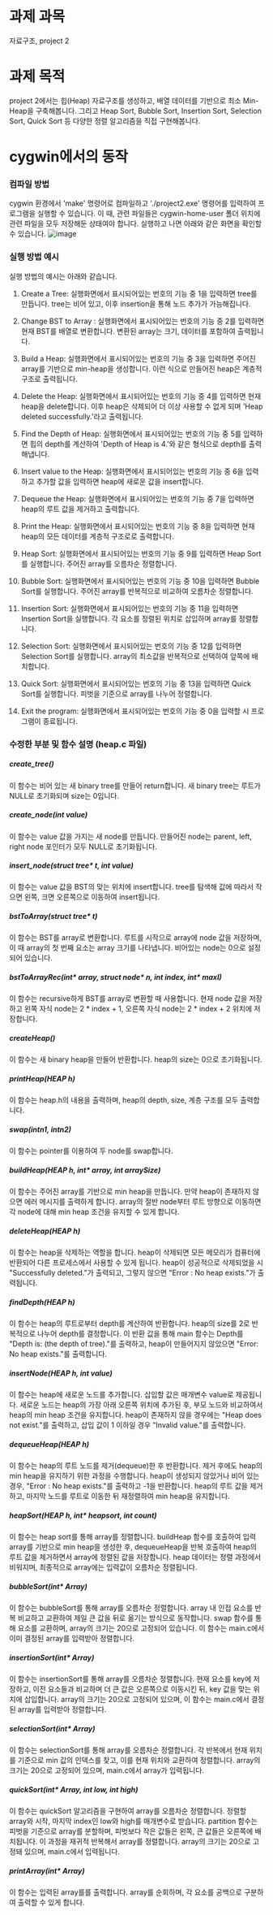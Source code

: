 # 과제 과목
자료구조, project 2

# 과제 목적
project 2에서는 힙(Heap) 자료구조를 생성하고, 배열 데이터를 기반으로 최소 Min-Heap을 구축해봅니다. 그리고 Heap Sort, Bubble Sort, Insertion Sort, Selection Sort, Quick Sort 등 다양한 정렬 알고리즘을 직접 구현해봅니다.

# cygwin에서의 동작
### 컴파일 방법
cygwin 환경에서 'make' 명령어로 컴파일하고 './project2.exe' 명령어를 입력하여 프로그램을 실행할 수 있습니다. 이 때, 관련 파일들은 cygwin-home-user 폴더 위치에 관련 파일을 모두 저장해둔 상태여야 합니다. 실행하고 나면 아래와 같은 화면을 확인할 수 있습니다.
![image](https://github.com/user-attachments/assets/aa5a7d30-fb27-411c-bc25-e78eab889f5b)


### 실행 방법 예시
실행 방법의 예시는 아래와 같습니다.

1. Create a Tree: 실행화면에서 표시되어있는 번호의 기능 중 1을 입력하면 tree를 만듭니다. tree는 비어 있고, 이후 insertion을 통해 노드 추가가 가능해집니다.

2. Change BST to Array : 실행화면에서 표시되어있는 번호의 기능 중 2를 입력하면 현재 BST를 배열로 변환합니다. 변환된 array는 크기, 데이터를 포함하여 출력됩니다.

3. Build a Heap: 실행화면에서 표시되어있는 번호의 기능 중 3을 입력하면 주어진 array를 기반으로 min-heap을 생성합니다. 이런 식으로 만들어진 heap은 계층적 구조로 출력됩니다.

4. Delete the Heap: 실행화면에서 표시되어있는 번호의 기능 중 4를 입력하면 현재 heap을 delete합니다. 이후 heap은 삭제되어 더 이상 사용할 수 없게 되며 'Heap deleted successfully.'라고 출력됩니다.

5. Find the Depth of Heap: 실행화면에서 표시되어있는 번호의 기능 중 5를 입력하면 힙의 depth를 계산하여 'Depth of Heap is 4.'와 같은 형식으로 depth를 출력해냅니다.

6. Insert value to the Heap: 실행화면에서 표시되어있는 번호의 기능 중 6을 입력하고 추가할 값을 입력하면 heap에 새로운 값을 insert합니다.

7. Dequeue the Heap: 실행화면에서 표시되어있는 번호의 기능 중 7을 입력하면 heap의 루트 값을 제거하고 출력합니다.

8. Print the Heap: 실행화면에서 표시되어있는 번호의 기능 중 8을 입력하면 현재 heap의 모든 데이터를 계층적 구조로로 출력합니다.

9. Heap Sort: 실행화면에서 표시되어있는 번호의 기능 중 9를 입력하면 Heap Sort를 실행합니다. 주어진 array를 오름차순 정렬합니다.

10. Bubble Sort: 실행화면에서 표시되어있는 번호의 기능 중 10을 입력하면 Bubble Sort를 실행합니다. 주어진 array를 반복적으로 비교하여 오름차순 정렬합니다.

11. Insertion Sort: 실행화면에서 표시되어있는 번호의 기능 중 11을 입력하면 Insertion Sort을 실행합니다. 각 요소를 정렬된 위치로 삽입하며 array를 정렬합니다.

12. Selection Sort: 실행화면에서 표시되어있는 번호의 기능 중 12를 입력하면 Selection Sort를 실행합니다. array의 최소값을 반복적으로 선택하여 앞쪽에 배치합니다.

13. Quick Sort: 실행화면에서 표시되어있는 번호의 기능 중 13을 입력하면 Quick Sort를 실행합니다. 피벗을 기준으로 array를 나누어 정렬합니다.

14. Exit the program: 실행화면에서 표시되어있는 번호의 기능 중 0을 입력할 시 프로그램이 종료됩니다.


### 수정한 부분 및 함수 설명 (heap.c 파일)

##### create_tree()
이 함수는 비어 있는 새 binary tree를 만들어 return합니다. 새 binary tree는 루트가 NULL로 초기화되며 size는 0입니다.

##### create_node(int value)
이 함수는 value 값을 가지는 새 node를 만듭니다. 만들어진 node는 parent, left, right node 포인터가 모두 NULL로 초기화됩니다.

##### insert_node(struct tree* t, int value)
이 함수는 value 값을 BST의 맞는 위치에 insert합니다. tree를 탐색해 값에 따라서 작으면 왼쪽, 크면 오른쪽으로 이동하여 insert됩니다.

##### bstToArray(struct tree* t)
이 함수는 BST를 array로 변환합니다. 루트를 시작으로 array에 node 값을 저장하며, 이 때 array의 첫 번째 요소는 array 크기를 나타냅니다. 비어있는 node는 0으로 설정되어 있습니다.

##### bstToArrayRec(int* array, struct node* n, int index, int* maxI)
이 함수는 recursive하게 BST를 array로 변환할 때 사용합니다. 현재 node 값을 저장하고 왼쪽 자식 node는 2 * index + 1, 오른쪽 자식 node는 2 * index + 2 위치에 저장합니다.

##### createHeap()
이 함수는 새 binary heap을 만들어 반환합니다. heap의 size는 0으로 초기화됩니다.

##### printHeap(HEAP h)
이 함수는 heap.h의 내용을 출력하며, heap의 depth, size, 계층 구조를 모두 출력합니다. 

##### swap(int*n1, int*n2)
이 함수는 pointer를 이용하여 두 node를 swap합니다. 

##### buildHeap(HEAP h, int* array, int arraySize)
이 함수는 주어진 array를 기반으로 min heap을 만듭니다. 만약 heap이 존재하지 않으면 에러 메시지를 출력하게 합니다. array의 절반 node부터 루트 방향으로 이동하면 각 node에 대해 min heap 조건을 유지할 수 있게 합니다. 

##### deleteHeap(HEAP h)
이 함수는 heap을 삭제하는 역할을 합니다. heap이 삭제되면 모든 메모리가 컴퓨터에 반환되어 다른 프로세스에서 사용할 수 있게 됩니다. heap이 성공적으로 삭제되었을 시 "Successfully deleted."가 출력되고, 그렇지 않으면 "Error : No heap exists."가 출력됩니다.

##### findDepth(HEAP h)
이 함수는 heap의 루트로부터 depth를 계산하여 반환합니다. heap의 size를 2로 반복적으로 나누어 depth를 결정합니다. 이 반환 값을 통해 main 함수는 Depth를 "Depth is: (the depth of tree)."를 출력하고, heap이 만들어지지 않았으면 "Error: No heap exists."를 출력합니다.

##### insertNode(HEAP h, int value)
이 함수는 heap에 새로운 노드를 추가합니다. 삽입할 값은 매개변수 value로 제공됩니다. 새로운 노드는 heap의 가장 아래 오른쪽 위치에 추가된 후, 부모 노드와 비교하여서 heap의 min heap 조건을 유지합니다. heap이 존재하지 않을 경우에는 "Heap does not exist."를 출력하고, 삽입 값이 1 이하일 경우 "Invalid value."를 출력합니다.

##### dequeueHeap(HEAP h)
이 함수는 heap의 루트 노드를 제거(dequeue)한 후 반환합니다. 제거 후에도 heap의 min heap을 유지하기 위한 과정을 수행합니다. heap이 생성되지 않았거나 비어 있는 경우, "Error : No heap exists."를 출력하고 -1을 반환합니다. heap의 루트 값을 제거하고, 마지막 노드를 루트로 이동한 뒤 재정렬하여 min heap을 유지합니다.

##### heapSort(HEAP h, int* heapsort, int count)
이 함수는 heap sort를 통해 array를 정렬합니다. buildHeap 함수를 호출하여 입력 array를 기반으로 min heap을 생성한 후, dequeueHeap을 반복 호출하여 heap의 루트 값을 제거하면서 array에 정렬된 값을 저장합니다. heap 데이터는 정렬 과정에서 비워지며, 최종적으로 array에는 입력값이 오름차순 정렬됩니다.

##### bubbleSort(int* Array)
이 함수는 bubbleSort를 통해 array를 오름차순 정렬합니다. array 내 인접 요소를 반복 비교하고 교환하여 제일 큰 값을 뒤로 옮기는 방식으로 동작합니다. swap 함수를 통해 요소를 교환하며, array의 크기는 20으로 고정되어 있습니다. 이 함수는 main.c에서 이미 결정된 array를 입력받아 정렬합니다.

##### insertionSort(int* Array)
이 함수는 insertionSort를 통해 array를 오름차순 정렬합니다. 현재 요소를 key에 저장하고, 이전 요소들과 비교하며 더 큰 값은 오른쪽으로 이동시킨 뒤, key 값을 맞는 위치에 삽입합니다. array의 크기는 20으로 고정되어 있으며, 이 함수는 main.c에서 결정된 array를 입력받아 정렬합니다. 

##### selectionSort(int* Array)
이 함수는 selectionSort를 통해 array를 오름차순 정렬합니다. 각 반복에서 현재 위치를 기준으로 min 값의 인덱스를 찾고, 이를 현재 위치와 교환하여 정렬합니다. array의 크기는 20으로 고정되어 있으며, main.c에서 array가 입력됩니다. 

##### quickSort(int* Array, int low, int high)
이 함수는 quickSort 알고리즘을 구현하여 array를 오름차순 정렬합니다. 정렬할 array와 시작, 마지막 index인 low와 high를 매개변수로 받습니다. partition 함수는 피벗을 기준으로 array를 분할하며, 피벗보다 작은 값들은 왼쪽, 큰 값들은 오른쪽에 배치됩니다. 이 과정을 재귀적 반복해서 array를 정렬합니다. array의 크기는 20으로 고정돼 있으며, main.c에서 입력됩니다. 

##### printArray(int* Array)
이 함수는 입력된 array를를 출력합니다. array를 순회하며, 각 요소를 공백으로 구분하여 출력할 수 있게 합니다.





